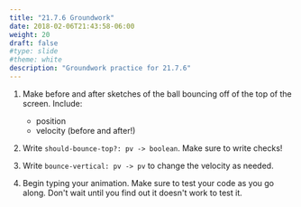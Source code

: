 ```yaml
---
title: "21.7.6 Groundwork"
date: 2018-02-06T21:43:58-06:00
weight: 20
draft: false
#type: slide
#theme: white
description: "Groundwork practice for 21.7.6"
---
```


1. Make before and after sketches of the ball bouncing off of the top of the screen. Include:

    + position
    + velocity (before and after!)
    
2. Write `should-bounce-top?: pv -> boolean`. Make sure to write checks!

3. Write `bounce-vertical: pv -> pv` to change the velocity as needed.

4. Begin typing your animation. Make sure to test your code as you go along. Don't wait until you find out it doesn't work to test it.
